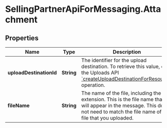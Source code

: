 # SellingPartnerApiForMessaging.Attachment

## Properties

Name | Type | Description | Notes
------------ | ------------- | ------------- | -------------
**uploadDestinationId** | **String** | The identifier for the upload destination. To retrieve this value, call the Uploads API [&#x60;createUploadDestinationForResource&#x60;](https://developer-docs.amazon.com/sp-api/docs/uploads-api-reference#post-uploads2020-11-01uploaddestinationsresource) operation. | 
**fileName** | **String** | The name of the file, including the extension. This is the file name that will appear in the message. This does not need to match the file name of the file that you uploaded. | 


